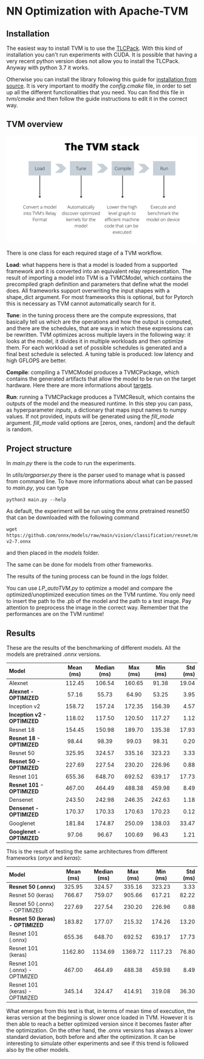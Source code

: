 # NN Optimization with Apache-TVM

## Installation 

The easiest way to install TVM is to use the 
[TLCPack](https://tlcpack.ai/). 
With this kind of installation you can't run experiments with CUDA.
It is possible that having a very recent python version does not allow you to install the TLCPack. 
Anyway with python 3.7 it works.

Otherwise you can install the library following this guide for 
[installation from source](https://tvm.apache.org/docs/install/from_source.html#install-from-source).
It is very important to modify the _config.cmake_ file, in order to set up 
all the different functionalities that you need. You can find this file in 
_tvm/cmake_ and then follow the guide instructions to edit it in the correct way.

## TVM overview

![The TVM stack](fig/The%20TVM%20stack.png)

There is one class for each required stage of a TVM workflow.

**Load**: what happens here is that a model is loaded from a supported framework and it is converted into an equivalent 
relay representation. The result of importing a model into TVM is a TVMCModel, which contains the precompiled graph 
definition and parameters that define what the model does.
All frameworks support overwriting the input shapes with a shape_dict argument. For most frameworks this is optional, 
but for Pytorch this is necessary as TVM cannot automatically search for it.

**Tune**: in the tuning process there are the compute expressions, that basically tell us which are the operations and 
how the output is computed, and there are the schedules, that are ways in which these expressions can be rewritten.
TVM optimizes across multiple layers in the following way: it looks at the model, it divides it in multiple workloads
and then optimize them. For each workload a set of possible schedules is generated and a final best schedule is selected.
A tuning table is produced: low latency and high GFLOPS are better.

**Compile**: compiling a TVMCModel produces a TVMCPackage, which contains the generated artifacts that allow the model 
to be run on the target hardware. Here there are more informations about 
[targets](https://tvm.apache.org/docs/reference/api/python/target.html).

**Run**: running a TVMCPackage produces a TVMCResult, which contains the outputs of the model and the measured runtime.
In this step you can pass, as hyperparameter _inputs_, a dictionary that maps input names to numpy values. 
If not provided, inputs will be generated using the _fill_mode_ argument. _fill_mode_ valid options are 
[zeros, ones, random] and the default is random.

## Project structure

In _main.py_ there is the code to run the experiments. 

In _utils/argparser.py_ there is the parser used to manage what is passed from
command line. 
To have more informations about what can be passed to _main.py_, you can type
```console
python3 main.py --help
```
As default, the experiment will be run using the onnx pretrained resnet50 that can be downloaded with the following
command 
```console
wget https://github.com/onnx/models/raw/main/vision/classification/resnet/model/resnet50-v2-7.onnx
```
and then placed in the _models_ folder. 

The same can be done for models from other frameworks.

The results of the tuning process can be found in the _logs_ folder.

You can use _LP_autoTVM.py_ to optimize a model and compare the optimized/unoptimized execution times on the TVM runtime.
You only need to insert the path to the .pb of the model and the path to a test image. Pay attention to preprocess the 
image in the correct way. Remember that the performances are on the TVM runtime!

## Results

These are the results of the benchmarking of different models. All the models are pretrained _.onnx_ versions.

| Model                    | Mean (ms) | Median (ms) | Max (ms) | Min (ms) | Std (ms) |
|:-------------------------|:---------:|:-----------:|:--------:|:--------:|---------:|
| Alexnet                  |  112.45   |   106.54    |  160.65  |  91.38   |    19.04 |
| **Alexnet - OPTIMIZED**      |   57.16   |    55.73    |  64.90   |  53.25   |     3.95 |
| Inception v2             |  158.72   |   157.24    |  172.35  |  156.39  |     4.57 |
| **Inception v2 - OPTIMIZED** |  118.02   |   117.50    |  120.50  |  117.27  |     1.12 |
| Resnet 18                |  154.45   |   150.98    |  189.70  |  135.38  |    17.93 |
| **Resnet 18 - OPTIMIZED**    |   98.44   |    98.39    |  99.03   |  98.31   |     0.20 |
| Resnet 50                |  325.95   |   324.57    |  335.16  |  323.23  |     3.33 |
| **Resnet 50 - OPTIMIZED**    |  227.69   |   227.54    |  230.20  |  226.96  |     0.88 |
| Resnet 101               |  655.36   |   648.70    |  692.52  |  639.17  |    17.73 |
| **Resnet 101 - OPTIMIZED**   |  467.00   |   464.49    |  488.38  |  459.98  |     8.49 |
| Densenet                 |  243.50   |   242.98    |  246.35  |  242.63  |     1.18 |
| **Densenet - OPTIMIZED**     |  170.37   |   170.33    |  170.63  |  170.23  |     0.12 |
| Googlenet                |  181.84   |   174.87    |  250.09  |  138.03  |    33.47 |
| **Googlenet - OPTIMIZED**    |   97.06   |    96.67    |  100.69  |  96.43   |     1.21 |

This is the result of testing the same architectures from different frameworks (_onyx_ and _keras_):

| Model                             | Mean (ms) | Median (ms) | Max (ms) | Min (ms) | Std (ms) |
|:----------------------------------|:---------:|:-----------:|:--------:|:--------:|---------:|
| **Resnet 50 (.onnx)**             |  325.95   |   324.57    |  335.16  |  323.23  |     3.33 |
| Resnet 50 (keras)                 |  766.67   |   759.07    |  905.66  |  617.21  |    82.22 |
| Resnet 50 (.onnx) - OPTIMIZED     |  227.69   |   227.54    |  230.20  |  226.96  |     0.88 |
| **Resnet 50 (keras) - OPTIMIZED** |  183.82   |   177.07    |  215.32  |  174.26  |    13.20 |
| Resnet 101 (.onnx)                |  655.36   |   648.70    |  692.52  |  639.17  |    17.73 |
| Resnet 101 (keras)                |  1162.80  |   1134.69   | 1369.72  | 1117.23  |    76.80 |
| Resnet 101 (.onnx) - OPTIMIZED    |  467.00   |   464.49    |  488.38  |  459.98  |     8.49 |
| Resnet 101 (keras) - OPTIMIZED    |  345.14   |   324.47    |  414.91  |  319.08  |    36.30 |

What emerges from this test is that, in terms of mean time of execution, the keras version at the beginning is slower 
once loaded in TVM. However it is then able to reach a better optimized version since it becomes faster after the 
optimization. On the other hand, the .onnx versions has always a lower standard deviation, both before and after the
optimization. 
It can be interesting to simulate other experiments and see if this trend is followed also by the other models.
